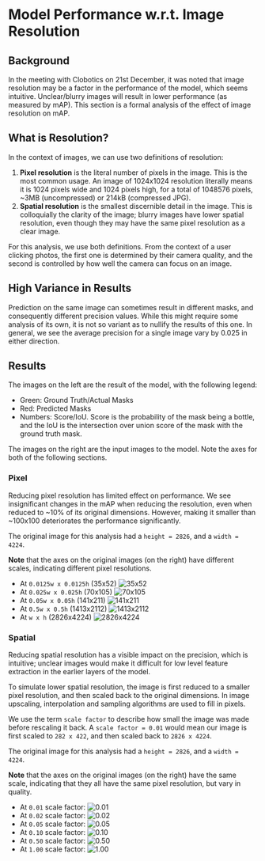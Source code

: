 # Model Performance w.r.t. Image Resolution

## Background

In the meeting with Clobotics on 21st December, it was noted that image resolution may be a factor in the performance of the model, which seems intuitive. Unclear/blurry images will result in lower performance (as measured by mAP). This section is a formal analysis of the effect of image resolution on mAP.

## What is Resolution?

In the context of images, we can use two definitions of resolution:
1. **Pixel resolution** is the literal number of pixels in the image. This is the most common usage. An image of 1024x1024 resolution literally means it is 1024 pixels wide and 1024 pixels high, for a total of 1048576 pixels, ~3MB (uncompressed) or 214kB (compressed JPG).
2. **Spatial resolution** is the smallest discernible detail in the image. This is colloquially the clarity of the image; blurry images have lower spatial resolution, even though they may have the same pixel resolution as a clear image.

For this analysis, we use both definitions. From the context of a user clicking photos, the first one is determined by their camera quality, and the second is controlled by how well the camera can focus on an image.

## High Variance in Results

Prediction on the same image can sometimes result in different masks, and consequently different precision values. While this might require some analysis of its own, it is not so variant as to nullify the results of this one. In general, we see the average precision for a single image vary by 0.025 in either direction.

## Results

The images on the left are the result of the model, with the following legend:

 * Green: Ground Truth/Actual Masks
 * Red: Predicted Masks
 * Numbers: Score/IoU. Score is the probability of the mask being a bottle, and the IoU is the intersection over union score of the mask with the ground truth mask.

The images on the right are the input images to the model. Note the axes for both of the following sections.

### Pixel

Reducing pixel resolution has limited effect on performance. We see insignificant changes in the mAP when reducing the resolution, even when reduced to ~10% of its original dimensions. However, making it smaller than ~100x100 deteriorates the performance significantly.

The original image for this analysis had a `height = 2826`, and a `width = 4224`.

**Note** that the axes on the original images (on the right) have different scales, indicating different pixel resolutions.

* At `0.0125w x 0.0125h` (35x52)
![35x52](./pixel/35x52.jpg)
* At `0.025w x 0.025h` (70x105)
![70x105](./pixel/70x105.jpg)
* At `0.05w x 0.05h` (141x211)
![141x211](./pixel/141x211.jpg)
* At `0.5w x 0.5h` (1413x2112)
![1413x2112](./pixel/1413x2112.jpg)
* At `w x h` (2826x4224)
![2826x4224](./pixel/2826x4224.jpg)

### Spatial

Reducing spatial resolution has a visible impact on the precision, which is intuitive; unclear images would make it difficult for low level feature extraction in the earlier layers of the model.

To simulate lower spatial resolution, the image is first reduced to a smaller pixel resolution, and then scaled back to the original dimensions. In image upscaling, interpolation and sampling algorithms are used to fill in pixels.

We use the term `scale factor` to describe how small the image was made before rescaling it back. A `scale factor = 0.01` would mean our image is first scaled to `282 x 422`, and then scaled back to `2826 x 4224`.

The original image for this analysis had a `height = 2826`, and a `width = 4224`.

**Note** that the axes on the original images (on the right) have the same scale, indicating that they all have the same pixel resolution, but vary in quality.

* At `0.01` scale factor:
![0.01](./spatial/0.01.jpg)
* At `0.02` scale factor:
![0.02](./spatial/0.02.jpg)
* At `0.05` scale factor:
![0.05](./spatial/0.05.jpg)
* At `0.10` scale factor:
![0.10](./spatial/0.10.jpg)
* At `0.50` scale factor:
![0.50](./spatial/0.50.jpg)
* At `1.00` scale factor:
![1.00](./spatial/1.00.jpg)
